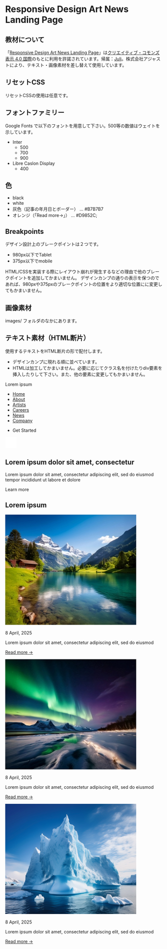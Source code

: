 # Responsive Design Art News Landing Page

## 教材について

「[Responsive Design Art News Landing Page](https://www.figma.com/community/file/1095377079540950532/responsive-design-art-news-landing-page)」は[クリエイティブ・コモンズ 表示 4.0 国際](https://creativecommons.org/licenses/by/4.0/deed.ja)のもとに利用を許諾されています。帰属：[Juli](https://www.figma.com/@juliamoutaqi)。株式会社アジャストにより、テキスト・画像素材を差し替えて使用しています。

## リセットCSS

リセットCSSの使用は任意です。

## フォントファミリー

Google Fonts で以下のフォントを用意して下さい。500等の数値はウェイトを示しています。

- Inter
	- 500
	- 700
	- 900
- Libre Caslon Display
	- 400

## 色

- black
- white
- 灰色（記事の年月日とボーダー） ... #B7B7B7
- オレンジ（「Read more→」） ... #D9852C;

## Breakpoints

デザイン設計上のブレークポイントは２つです。

- 980px以下でTablet
- 375px以下でmobile

HTML/CSSを実装する際にレイアウト崩れが発生するなどの理由で他のブレークポイントを追加してかまいません。
デザインカンプの通りの表示を保つのであれば、980pxや375pxのブレークポイントの位置をより適切な位置にに変更してもかまいません。

## 画像素材

images/ フォルダのなかにあります。

## テキスト素材（HTML断片）

使用するテキストをHTML断片の形で配付します。
- デザインカンプに現れる順に並べています。
- HTMLは加工してかまいません。必要に応じてクラス名を付けたりdiv要素を挿入したりして下さい。また、他の要素に変更してもかまいません。

<title>Lorem ipsum dolor sit amet</title>

Lorem ipsum

<ul>
	<li><a href="">Home</a></li>
	<li><a href="">About</a></li>
	<li><a href="">Artists</a></li>
	<li><a href="">Careers</a></li>
	<li><a href="">News</a></li>
	<li><a href="">Company</a></li>
	<li><p>Get Started</p></li>
</ul>

<img src="images/Hamburger.svg" width="35" height="35" alt="クリックするとナビゲーションを開きます。">

<h2>Lorem ipsum dolor sit amet, consectetur</h2>
<p>Lorem ipsum dolor sit amet, consectetur adipiscing elit, sed do eiusmod tempor incididunt ut labore et dolore</p>
<p>Learn more</p>

<h2>Lorem ipsum</h2>

<img src="images/thumb1.png" alt="">
<p>8 April, 2025</p>
<p>Lorem ipsum dolor sit amet, consectetur adipiscing elit, sed do eiusmod</p>
<p><a href="">Read more →</a></p>

<img src="images/thumb2.png" alt="">
<p>8 April, 2025</p>
<p>Lorem ipsum dolor sit amet, consectetur adipiscing elit, sed do eiusmod</p>
<p><a href="">Read more →</a></p>

<img src="images/thumb3.png" alt="">
<p>8 April, 2025</p>
<p>Lorem ipsum dolor sit amet, consectetur adipiscing elit, sed do eiusmod</p>
<p><a href="">Read more →</a></p>